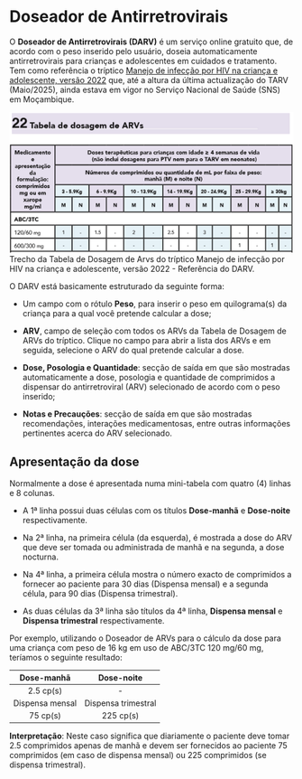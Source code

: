 # Doseador de Antirretrovirais

O **Doseador de Antirretrovirais (DARV)** é um serviço online gratuito que, de acordo com o peso inserido pelo usuário, doseia automaticamente antirretrovirais para crianças e adolescentes em cuidados e tratamento. Tem como referência o tríptico [Manejo de infecção por HIV na criança e adolescente, versão 2022](bibliografia/triptico-manejo-de-infeccao-por-hiv-na-crianca-e-adolescente-versao-2022.pdf) que, até a altura da última actualização do TARV (Maio/2025), ainda estava em vigor no Serviço Nacional de Saúde (SNS) em Moçambique.

![Trecho da Tabela de Dosagem de Arvs do tríptico Manejo de infecção por HIV na criança e adolescente, versão 2022.](imagens/tabela-de-dosagem-de-arvs.png)
Trecho da Tabela de Dosagem de Arvs do tríptico Manejo de infecção por HIV na criança e adolescente, versão 2022 - Referência do DARV.

O DARV está basicamente estruturado da seguinte forma:

* Um campo com o rótulo **Peso**, para inserir o peso em quilograma(s) da criança para a qual você pretende calcular a dose;

* **ARV**, campo de seleção com todos os ARVs da Tabela de Dosagem de ARVs do tríptico. Clique no campo para abrir a lista dos ARVs e em seguida, selecione o ARV do qual pretende calcular a dose.

* **Dose, Posologia e Quantidade**: secção de saída em que são mostradas automaticamente a dose, posologia e quantidade de comprimidos a dispensar do antirretroviral (ARV) selecionado de acordo com o peso inserido;

* **Notas e Precauções**: secção de saída em que são mostradas recomendações, interações medicamentosas, entre outras informações pertinentes acerca do ARV selecionado.

## Apresentação da dose

Normalmente a dose é apresentada numa mini-tabela com quatro (4) linhas e 8 colunas.

* A 1ª linha possui duas células com os títulos **Dose-manhã** e **Dose-noite** respectivamente.

* Na 2ª linha, na primeira célula (da esquerda), é mostrada a dose do ARV que deve ser tomada ou administrada de manhã e na segunda, a dose nocturna.

* Na 4ª linha, a primeira célula mostra o número exacto de comprimidos a fornecer ao paciente para 30 dias (Dispensa mensal) e a segunda célula, para 90 dias (Dispensa trimestral).

* As duas células da 3ª linha são títulos da 4ª linha, **Dispensa mensal** e **Dispensa trimestral** respectivamente.

Por exemplo, utilizando o Doseador de ARVs para o cálculo da dose para uma criança com peso de 16 kg em uso de ABC/3TC 120 mg/60 mg, teríamos o seguinte resultado:

|Dose-manhã|Dose-noite|
|:--:|:--:|
|2.5 cp(s)| - |
|Dispensa mensal|Dispensa trimestral|
|75 cp(s)|225 cp(s)|

**Interpretação**: Neste caso significa que diariamente o paciente deve tomar 2.5 comprimidos apenas de manhã e devem ser fornecidos ao paciente 75 comprimidos (em caso de dispensa mensal) ou 225 comprimidos (se dispensa trimestral).
